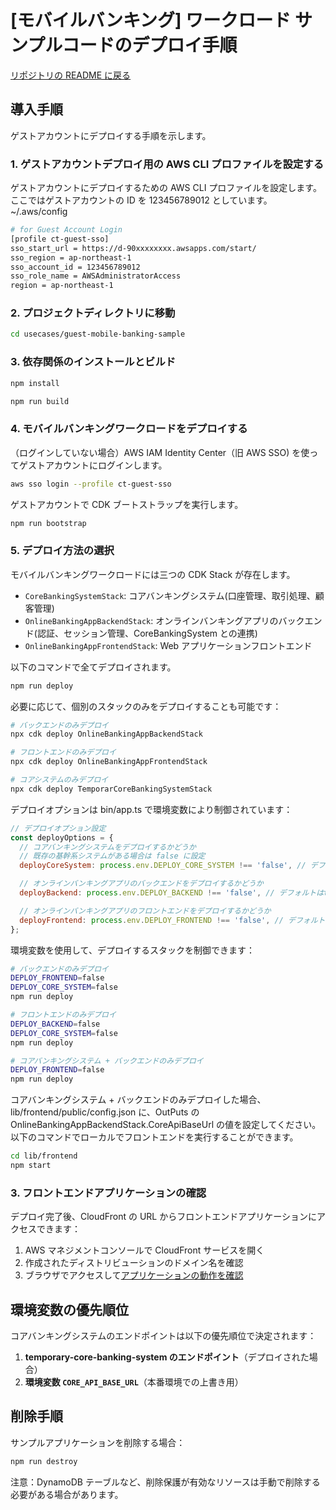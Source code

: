 # [モバイルバンキング] ワークロード サンプルコードのデプロイ手順

[リポジトリの README に戻る](../../README.md)

## 導入手順

ゲストアカウントにデプロイする手順を示します。

### 1. ゲストアカウントデプロイ用の AWS CLI プロファイルを設定する

ゲストアカウントにデプロイするための AWS CLI プロファイルを設定します。ここではゲストアカウントの ID を 123456789012 としています。
~/.aws/config

```sh
# for Guest Account Login
[profile ct-guest-sso]
sso_start_url = https://d-90xxxxxxxx.awsapps.com/start/
sso_region = ap-northeast-1
sso_account_id = 123456789012
sso_role_name = AWSAdministratorAccess
region = ap-northeast-1
```

### 2. プロジェクトディレクトリに移動

```sh
cd usecases/guest-mobile-banking-sample
```

### 3. 依存関係のインストールとビルド

```sh
npm install
```

```sh
npm run build
```

### 4. モバイルバンキングワークロードをデプロイする

（ログインしていない場合）AWS IAM Identity Center（旧 AWS SSO) を使ってゲストアカウントにログインします。

```sh
aws sso login --profile ct-guest-sso
```

ゲストアカウントで CDK ブートストラップを実行します。

```sh
npm run bootstrap
```

### 5. デプロイ方法の選択

モバイルバンキングワークロードには三つの CDK Stack が存在します。

- `CoreBankingSystemStack`: コアバンキングシステム(口座管理、取引処理、顧客管理)
- `OnlineBankingAppBackendStack`: オンラインバンキングアプリのバックエンド(認証、セッション管理、CoreBankingSystem との連携)
- `OnlineBankingAppFrontendStack`: Web アプリケーションフロントエンド

以下のコマンドで全てデプロイされます。

```sh
npm run deploy
```

必要に応じて、個別のスタックのみをデプロイすることも可能です：

```sh
# バックエンドのみデプロイ
npx cdk deploy OnlineBankingAppBackendStack

# フロントエンドのみデプロイ
npx cdk deploy OnlineBankingAppFrontendStack

# コアシステムのみデプロイ
npx cdk deploy TemporarCoreBankingSystemStack
```

デプロイオプションは bin/app.ts で環境変数により制御されています：

```js
// デプロイオプション設定
const deployOptions = {
  // コアバンキングシステムをデプロイするかどうか
  // 既存の基幹系システムがある場合は false に設定
  deployCoreSystem: process.env.DEPLOY_CORE_SYSTEM !== 'false', // デフォルトはtrue（サンプル用）

  // オンラインバンキングアプリのバックエンドをデプロイするかどうか
  deployBackend: process.env.DEPLOY_BACKEND !== 'false', // デフォルトはtrue

  // オンラインバンキングアプリのフロントエンドをデプロイするかどうか
  deployFrontend: process.env.DEPLOY_FRONTEND !== 'false', // デフォルトはtrue
};
```

環境変数を使用して、デプロイするスタックを制御できます：

```sh
# バックエンドのみデプロイ
DEPLOY_FRONTEND=false
DEPLOY_CORE_SYSTEM=false
npm run deploy

# フロントエンドのみデプロイ
DEPLOY_BACKEND=false
DEPLOY_CORE_SYSTEM=false
npm run deploy

# コアバンキングシステム + バックエンドのみデプロイ
DEPLOY_FRONTEND=false
npm run deploy
```

コアバンキングシステム + バックエンドのみデプロイした場合、
lib/frontend/public/config.json に、OutPuts の OnlineBankingAppBackendStack.CoreApiBaseUrl の値を設定してください。
以下のコマンドでローカルでフロントエンドを実行することができます。

```sh
cd lib/frontend
npm start
```

### 3. フロントエンドアプリケーションの確認

デプロイ完了後、CloudFront の URL からフロントエンドアプリケーションにアクセスできます：

1. AWS マネジメントコンソールで CloudFront サービスを開く
2. 作成されたディストリビューションのドメイン名を確認
3. ブラウザでアクセスして[アプリケーションの動作を確認](doc/reference-arc-mobile-banking/guide-mobile-banking-app.md)

## 環境変数の優先順位

コアバンキングシステムのエンドポイントは以下の優先順位で決定されます：

1. **temporary-core-banking-system のエンドポイント**（デプロイされた場合）
2. **環境変数 `CORE_API_BASE_URL`**（本番環境での上書き用）

## 削除手順

サンプルアプリケーションを削除する場合：

```bash
npm run destroy
```

注意：DynamoDB テーブルなど、削除保護が有効なリソースは手動で削除する必要がある場合があります。
